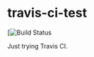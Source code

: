 # travis-ci-test

[![Build Status](https://travis-ci.org/sskorohodov/travis-ci-test.svg?branch=master)

Just trying Travis CI.
